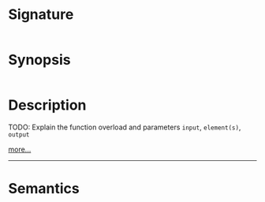 # Signature
```vikid-signature
```

# Synopsis
```vikid-synopsis
```

# Description
TODO: Explain the function overload and parameters `input`, `element(s)`, `output`

[more...](https://en.wikipedia.org/wiki/Element_(mathematics))

----
# Semantics